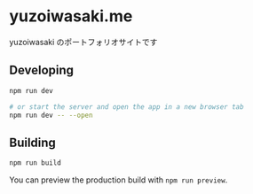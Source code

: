 # yuzoiwasaki.me

yuzoiwasaki のポートフォリオサイトです

## Developing


```bash
npm run dev

# or start the server and open the app in a new browser tab
npm run dev -- --open
```

## Building

```bash
npm run build
```

You can preview the production build with `npm run preview`.
